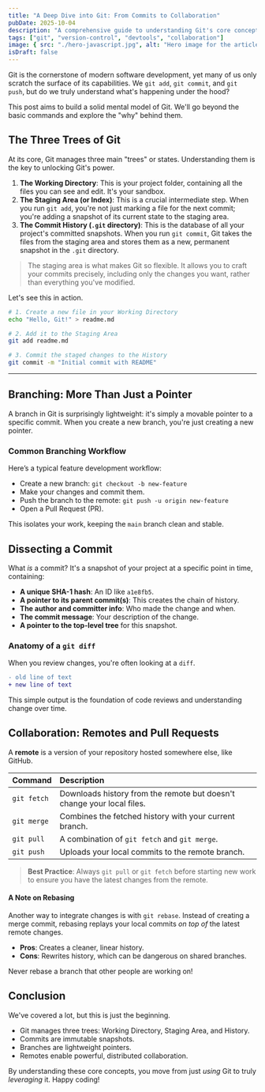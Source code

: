 ```yaml
---
title: "A Deep Dive into Git: From Commits to Collaboration"
pubDate: 2025-10-04
description: "A comprehensive guide to understanding Git's core concepts, from the staging area to advanced collaboration workflows. Perfect for beginners and those looking to solidify their mental model."
tags: ["git", "version-control", "devtools", "collaboration"]
image: { src: "./hero-javascript.jpg", alt: "Hero image for the article" }
isDraft: false
---
```


Git is the cornerstone of modern software development, yet many of us only scratch the surface of its capabilities. We `git add`, `git commit`, and `git push`, but do we truly understand what's happening under the hood?

This post aims to build a solid mental model of Git. We'll go beyond the basic commands and explore the "why" behind them.

## The Three Trees of Git

At its core, Git manages three main "trees" or states. Understanding them is the key to unlocking Git's power.

1.  **The Working Directory**: This is your project folder, containing all the files you can see and edit. It's your sandbox.
2.  **The Staging Area (or Index)**: This is a crucial intermediate step. When you run `git add`, you're not just marking a file for the next commit; you're adding a snapshot of its current state to the staging area.
3.  **The Commit History (`.git` directory)**: This is the database of all your project's committed snapshots. When you run `git commit`, Git takes the files from the staging area and stores them as a new, permanent snapshot in the `.git` directory.

> The staging area is what makes Git so flexible. It allows you to craft your commits precisely, including only the changes you want, rather than everything you've modified.

Let's see this in action.

```bash
# 1. Create a new file in your Working Directory
echo "Hello, Git!" > readme.md

# 2. Add it to the Staging Area
git add readme.md

# 3. Commit the staged changes to the History
git commit -m "Initial commit with README"
```

---

## Branching: More Than Just a Pointer

A branch in Git is surprisingly lightweight: it's simply a movable pointer to a specific commit. When you create a new branch, you're just creating a new pointer.

### Common Branching Workflow

Here’s a typical feature development workflow:

- Create a new branch: `git checkout -b new-feature`
- Make your changes and commit them.
- Push the branch to the remote: `git push -u origin new-feature`
- Open a Pull Request (PR).

This isolates your work, keeping the `main` branch clean and stable.

## Dissecting a Commit

What _is_ a commit? It's a snapshot of your project at a specific point in time, containing:

- **A unique SHA-1 hash**: An ID like `a1e8fb5`.
- **A pointer to its parent commit(s)**: This creates the chain of history.
- **The author and committer info**: Who made the change and when.
- **The commit message**: Your description of the change.
- **A pointer to the top-level tree** for this snapshot.

### Anatomy of a `git diff`

When you review changes, you're often looking at a `diff`.

```diff
- old line of text
+ new line of text
```

This simple output is the foundation of code reviews and understanding change over time.

## Collaboration: Remotes and Pull Requests

A **remote** is a version of your repository hosted somewhere else, like GitHub.

| Command     | Description                                                            |
| :---------- | :--------------------------------------------------------------------- |
| `git fetch` | Downloads history from the remote but doesn't change your local files. |
| `git merge` | Combines the fetched history with your current branch.                 |
| `git pull`  | A combination of `git fetch` and `git merge`.                          |
| `git push`  | Uploads your local commits to the remote branch.                       |

> **Best Practice**: Always `git pull` or `git fetch` before starting new work to ensure you have the latest changes from the remote.

#### A Note on Rebasing

Another way to integrate changes is with `git rebase`. Instead of creating a merge commit, rebasing replays your local commits _on top of_ the latest remote changes.

- **Pros**: Creates a cleaner, linear history.
- **Cons**: Rewrites history, which can be dangerous on shared branches.

Never rebase a branch that other people are working on!

## Conclusion

We've covered a lot, but this is just the beginning.

- Git manages three trees: Working Directory, Staging Area, and History.
- Commits are immutable snapshots.
- Branches are lightweight pointers.
- Remotes enable powerful, distributed collaboration.

By understanding these core concepts, you move from just _using_ Git to truly _leveraging_ it. Happy coding!
